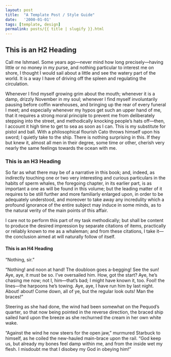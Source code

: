 ```yaml
---
layout: post
title:  "A Template Post / Style Guide"
date:   '2000-01-01'
tags: [template, design]
permalink: posts/{{ title | slugify }}.html
---
```


## This is an H2 Heading

Call me Ishmael. Some years ago—never mind how long precisely—having little or no money in my purse, and nothing particular to interest me on shore, I thought I would sail about a little and see the watery part of the world. It is a way I have of driving off the spleen and regulating the circulation.
<!-- more -->

Whenever I find myself growing grim about the mouth; whenever it is a damp, drizzly November in my soul; whenever I find myself involuntarily pausing before coffin warehouses, and bringing up the rear of every funeral I meet; and especially whenever my hypos get such an upper hand of me, that it requires a strong moral principle to prevent me from deliberately stepping into the street, and methodically knocking people’s hats off—then, I account it high time to get to sea as soon as I can. This is my substitute for pistol and ball. With a philosophical flourish Cato throws himself upon his sword; I quietly take to the ship. There is nothing surprising in this. If they but knew it, almost all men in their degree, some time or other, cherish very nearly the same feelings towards the ocean with me.

### This is an H3 Heading

So far as what there may be of a narrative in this book; and, indeed, as indirectly touching one or two very interesting and curious particulars in the habits of sperm whales, the foregoing chapter, in its earlier part, is as important a one as will be found in this volume; but the leading matter of it requires to be still further and more familiarly enlarged upon, in order to be adequately understood, and moreover to take away any incredulity which a profound ignorance of the entire subject may induce in some minds, as to the natural verity of the main points of this affair.

I care not to perform this part of my task methodically; but shall be content to produce the desired impression by separate citations of items, practically or reliably known to me as a whaleman; and from these citations, I take it—the conclusion aimed at will naturally follow of itself.

#### This is an H4 Heading

“Nothing, sir.”

“Nothing! and noon at hand! The doubloon goes a-begging! See the sun! Aye, aye, it must be so. I’ve oversailed him. How, got the start? Aye, he’s chasing me now; not I, him—that’s bad; I might have known it, too. Fool! the lines—the harpoons he’s towing. Aye, aye, I have run him by last night. About! about! Come down, all of ye, but the regular look outs! Man the braces!”

Steering as she had done, the wind had been somewhat on the Pequod’s quarter, so that now being pointed in the reverse direction, the braced ship sailed hard upon the breeze as she rechurned the cream in her own white wake.

“Against the wind he now steers for the open jaw,” murmured Starbuck to himself, as he coiled the new-hauled main-brace upon the rail. “God keep us, but already my bones feel damp within me, and from the inside wet my flesh. I misdoubt me that I disobey my God in obeying him!”
